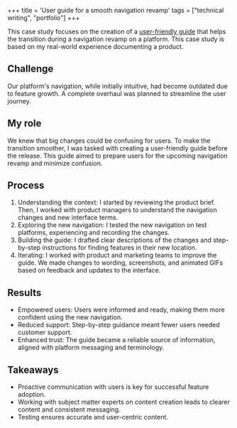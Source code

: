 +++
title = 'User guide for a smooth navigation revamp'
tags = ["technical writing", "portfolio"]
+++

This case study focuses on the creation of a [user-friendly guide](/samples/new-feature-announcement.html 'guide announcing a major navigation overhaul I created in HTML format') that helps the transition during a navigation revamp on a platform. This case study is based on my real-world experience documenting a product.

## Challenge

Our platform's navigation, while initially intuitive, had become outdated due to feature growth. A complete overhaul was planned to streamline the user journey.

## My role

We knew that big changes could be confusing for users. To make the transition smoother, I was tasked with creating a user-friendly guide before the release. This guide aimed to prepare users for the upcoming navigation revamp and minimize confusion.

## Process

1. Understanding the context: I started by reviewing the product brief. Then, I worked with product managers to understand the navigation changes and new interface terms.
2. Exploring the new navigation: I tested the new navigation on test platforms, experiencing and recording the changes.
3. Building the guide: I drafted clear descriptions of the changes and step-by-step instructions for finding features in their new location.
4. Iterating: I worked with product and marketing teams to improve the guide. We made changes to wording, screenshots, and animated GIFs based on feedback and updates to the interface.

## Results

- Empowered users: Users were informed and ready, making them more confident using the new navigation.
- Reduced support: Step-by-step guidance meant fewer users needed customer support.
- Enhanced trust: The guide became a reliable source of information, aligned with platform messaging and terminology.

## Takeaways

- Proactive communication with users is key for successful feature adoption.
- Working with subject matter experts on content creation leads to clearer content and consistent messaging.
- Testing ensures accurate and user-centric content.